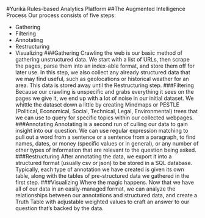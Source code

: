 #Yurika Rules-based Analytics Platform
##The Augmented Intelligence Process
Our process consists of five steps:
* Gathering
* Filtering
* Annotating
* Restructuring
* Visualizing
###Gathering
Crawling the web is our basic method of gathering unstructured data. We start with a list of URLs, then scrape the pages, parse them into an index-able format, and store them off for later use. 
In this step, we also collect any already structured data that we may find useful, such as geolocations or historical weather for an area. This data is stored away until the Restructuring step.
###Filtering
Because our crawling is unspecific and grabs everything it sees on the pages we give it, we end up with a lot of noise in our initial dataset. We whittle the dataset down a little by creating Mindmaps or PESTLE (Political, Economical, Social, Technical, Legal, Environmental) trees that we can use to query for specific topics within our collected webpages.
###Annotating
Annotating is a second run of culling our data to gain insight into our question. We can use regular expression matching to pull out a word from a sentence or a sentence from a paragraph, to find names, dates, or money (specific values or in general), or any number of other types of information that are relevant to the question being asked.
###Restructuring
After annotating the data, we export it into a structured format (usually csv or json) to be stored in a SQL database. Typically, each type of annotation we have created is given its own table, along with the tables of pre-structured data we gathered in the first step.
###Visualizing
Where the magic happens. Now that we have all of our data in an easily-managed format, we can analyze the relationships between our annotations and structured data, and create a Truth Table with adjustable weighted values to craft an answer to our question that’s backed by the data. 

